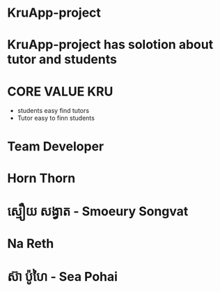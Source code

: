 # KruApp-project
#  KruApp-project has solotion about tutor and students

# CORE VALUE KRU 
* students easy find tutors 
* Tutor easy to finn students 


# Team Developer 
#  Horn Thorn
# ស្មឿយ សង្វាត - Smoeury Songvat
# Na Reth
# ស៊ា ប៉ូហៃ - Sea Pohai
